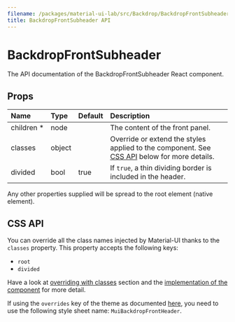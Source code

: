 ```yaml
---
filename: /packages/material-ui-lab/src/Backdrop/BackdropFrontSubheader.js
title: BackdropFrontSubheader API
---
```


<!--- This documentation is automatically generated, do not try to edit it. -->

# BackdropFrontSubheader

<p class="description">The API documentation of the BackdropFrontSubheader React component.</p>



## Props

| Name | Type | Default | Description |
|:-----|:-----|:--------|:------------|
| <span class="prop-name required">children *</span> | <span class="prop-type">node |   | The content of the front panel. |
| <span class="prop-name">classes</span> | <span class="prop-type">object |   | Override or extend the styles applied to the component. See [CSS API](#css-api) below for more details. |
| <span class="prop-name">divided</span> | <span class="prop-type">bool | <span class="prop-default">true</span> | If `true`, a thin dividing border is included in the header. |

Any other properties supplied will be spread to the root element (native element).

## CSS API

You can override all the class names injected by Material-UI thanks to the `classes` property.
This property accepts the following keys:
- `root`
- `divided`

Have a look at [overriding with classes](/customization/overrides#overriding-with-classes) section
and the [implementation of the component](https://github.com/mui-org/material-ui/tree/master/packages/material-ui-lab/src/Backdrop/BackdropFrontSubheader.js)
for more detail.

If using the `overrides` key of the theme as documented
[here](/customization/themes#customizing-all-instances-of-a-component-type),
you need to use the following style sheet name: `MuiBackdropFrontHeader`.

